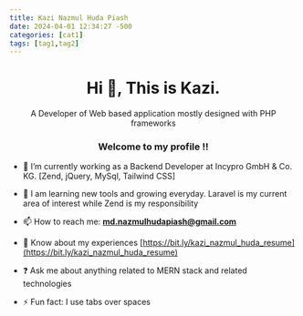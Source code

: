 ```yaml
---
title: Kazi Nazmul Huda Piash
date: 2024-04-01 12:34:27 -500
categories: [cat1]
tags: [tag1,tag2]
---
```



<h1 align="center">Hi 👋, This is Kazi.</h1>
<div align="center">A Developer of Web based application mostly designed with PHP frameworks</div>  
  <h3 align="center">Welcome to my profile !!</h3>

- 🔭 I’m currently working as a Backend Developer at Incypro GmbH & Co. KG. [Zend, jQuery, MySql, Tailwind CSS]

- 🌱 I am learning new tools and growing everyday. Laravel is my current area of interest while Zend is my responsibility 

- 📫 How to reach me: **md.nazmulhudapiash@gmail.com**

- 📄 Know about my experiences [https://bit.ly/kazi_nazmul_huda_resume](https://bit.ly/kazi_nazmul_huda_resume)

- ❓ Ask me about anything related to MERN stack and related technologies
- ⚡ Fun fact: I use tabs over spaces

<!--## Connect with me

<div >
<a href="https://www.linkedin.com/in/kazi-nazmul-huda-41b1a5127" target="_blank">
<img src=https://img.shields.io/badge/linkedin-%231E77B5.svg?&style=for-the-badge&logo=linkedin&logoColor=white alt=linkedin style="margin-bottom: 5px;margin-right:5px;" />
</a>
<a href="https://instagram.com/knh.piash" target="_blank">
<img src=https://img.shields.io/badge/instagram-%23000000.svg?&style=for-the-badge&logo=instagram&logoColor=white alt=instagram style="margin-bottom: 5px;margin-right:5px;" />
</a>
<a href="https://www.facebook.com" target="_blank">
<img src=https://img.shields.io/badge/facebook-%232E87FB.svg?&style=for-the-badge&logo=facebook&logoColor=white alt=facebook style="margin-bottom: 5px;margin-right:5px;" />
</a>  
</div>

<br/>

<h2>✔️ My area of expertise </h2>

<p>
  <img src="https://github-readme-stats.vercel.app/api/top-langs?username=rizwann&layout=compact&theme=default" alt="Stefan's Github Streak" width="420"/> 
</p>

<table><tr><td valign="top" width="33%">

### Languages & Tools

<div >  
<img style="margin: 10px" src="https://cdn.jsdelivr.net/gh/devicons/devicon@v2.15.1/devicon.min.css" alt="PHP" 
height="50" />
<img style="margin: 10px" src="https://cdn.jsdelivr.net/gh/devicons/devicon@v2.15.1/devicon.min.css" alt="Zend" 
height="50" />
<img style="margin: 10px" src="https://cdn.jsdelivr.net/gh/devicons/devicon@v2.15.1/devicon.min.css" alt="Zend" 
height="50" />
<img style="margin: 10px" src="https://cdn.jsdelivr.net/gh/devicons/devicon@v2.15.1/devicon.min.css" alt="Codeigniter" height="50" />
<img style="margin: 10px" src="https://profilinator.rishav.dev/skills-assets/mysql-original-wordmark.svg" alt="MySQL" height="50" />
<img style="margin: 10px" src="https://cdn.jsdelivr.net/gh/devicons/devicon@v2.15.1/devicon.min.css" alt="Apache" height="50" />
<img style="margin: 10px" src="https://profilinator.rishav.dev/skills-assets/bootstrap-plain.svg" alt="Bootstrap" height="50" />
<img style="margin: 10px" src="https://cdn.jsdelivr.net/gh/devicons/devicon@v2.15.1/devicon.min.css" alt="Bulma"
#height="50" />  
<img style="margin: 10px" src="https://profilinator.rishav.dev/skills-assets/css3-original-wordmark.svg" alt="CSS3" height="50" />  
<img style="margin: 10px" src="https://profilinator.rishav.dev/skills-assets/html5-original-wordmark.svg" alt="HTML5" height="50" />  
<img style="margin: 10px" src="https://profilinator.rishav.dev/skills-assets/javascript-original.svg" alt="JavaScript" height="50" />  
<img style="margin: 10px" src="https://profilinator.rishav.dev/skills-assets/react-original-wordmark.svg" alt="React" height="50" />

</div>

<br/>

<img src="https://github-readme-stats.vercel.app/api?username=rizwann&show_icons=true&count_private=true&hide_border=true"  width="45%" height="50%" />
<img  src="https://github-readme-streak-stats.herokuapp.com/?user=rizwann&theme=default" alt="rizwann" width="45%" height="50%" /> -->
<!-- <img src="https://github-readme-stats.vercel.app/api/top-langs?username=rizwann&show_icons=true&locale=en&layout=compact" alt="rizwann" width="28%" height="47%" />
 -->
